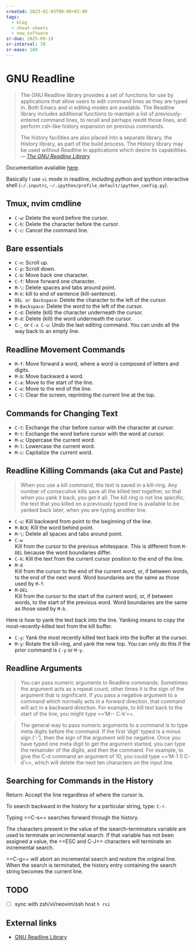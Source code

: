 ```yaml
---
created: 2023-02-03T00:00+03:00
tags:
  - blog
  - cheat-sheets
  - now_software
sr-due: 2025-09-18
sr-interval: 70
sr-ease: 188
---
```


# GNU Readline

> The GNU Readline library provides a set of functions for use by applications that allow users to edit command lines as they are typed in. Both Emacs and vi editing modes are available. The Readline library includes additional functions to maintain a list of previously-entered command lines, to recall and perhaps reedit those lines, and perform csh-like history expansion on previous commands.
>
> The history facilities are also placed into a separate library, the History library, as part of the build process. The History library may be used without Readline in applications which desire its capabilities.\
> — <cite>[The GNU Readline Library](https://tiswww.case.edu/php/chet/readline/rltop.html)</cite>

Documentation available [here](https://tiswww.case.edu/php/chet/readline/readline.html).

Basically I use `vi` mode in readline, including python and ipython interactive shell (`~/.inputrc`, `~/.ipython/profile_default/ipython_config.py`).

## Tmux, nvim cmdline

- `C-w`:<wbr class="f"> Delete the word before the cursor. 
- `C-h`:<wbr class="f"> Delete the character before the cursor. 
- `C-c`:<wbr class="f"> Cancel the command line.

## Bare essentials

- `C-n`:<wbr class="f"> Scroll up.
- `C-p`:<wbr class="f"> Scroll down.
- `C-b`:<wbr class="f"> Move back one character.
- `C-f`:<wbr class="f"> Move forward one character.
- `M-\`:<wbr class="f"> Delete spaces and tabs around point.
- `M-k`:<wbr class="f"> kill to end of sentence (kill-sentence).
- `DEL or Backspace`:<wbr class="f"> Delete the character to the left of the cursor.
- `M-Backspace`:<wbr class="f"> Delete the word to the left of the cursor.
- `C-d`:<wbr class="f"> Delete (kill) the character underneath the cursor.
- `M-d`:<wbr class="f"> Delete (kill) the word underneath the cursor.
- `C-_` or `C-x C-u`:<wbr class="f"> Undo the last editing command. You can undo all the way back to an empty line.

## Readline Movement Commands

- `M-f`:<wbr class="f"> Move forward a word, where a word is composed of letters and digits.
- `M-b`:<wbr class="f"> Move backward a word.
- `C-a`:<wbr class="f"> Move to the start of the line.
- `C-e`:<wbr class="f"> Move to the end of the line.
- `C-l`:<wbr class="f"> Clear the screen, reprinting the current line at the top.

## Commands for Changing Text

- `C-t`:<wbr class="f"> Exchange the char before cursor with the character at cursor.
- `M-t`:<wbr class="f"> Exchange the word before cursor with the word at cursor.
- `M-u`:<wbr class="f"> Uppercase the current word.
- `M-l`:<wbr class="f"> Lowercase the current word.
- `M-c`:<wbr class="f"> Capitalize the current word.

## Readline Killing Commands (aka Cut and Paste)

> When you use a kill command, the text is saved in a kill-ring. Any number of consecutive kills save all the killed text together, so that when you yank it back, you get it all. The kill ring is not line specific; the text that you killed on a previously typed line is available to be yanked back later, when you are typing another line.

- `C-u`:<wbr class="f"> Kill backward from point to the beginning of the line.
- `M-BCK`:<wbr class="f"> Kill the word behind point.
- `M-\`:<wbr class="f"> Delete all spaces and tabs around point.
- `C-w`
  <br class="f">
  Kill from the cursor to the previous whitespace. This is different from `M-DEL` because the word boundaries differ.
- `C-k`:<wbr class="f"> Kill the text from the current cursor position to the end of the line.
- `M-d`
  <br class="f">
  Kill from the cursor to the end of the current word, or, if between words, to the end of the next word. Word boundaries are the same as those used by `M-f`.
- `M-DEL`
  <br class="f">
  Kill from the cursor to the start of the current word, or, if between words, to the start of the previous word. Word boundaries are the same as those used by `M-b`.

Here is how to yank the text back into the line. Yanking means to copy the most-recently-killed text from the kill buffer.

- `C-y`:<wbr class="f"> Yank the most recently killed text back into the buffer at the cursor.
- `M-y`:<wbr class="f"> Rotate the kill-ring, and yank the new top. You can only do this if the prior command is `C-y` or `M-y`.

## Readline Arguments

> You can pass numeric arguments to Readline commands. Sometimes the argument acts as a repeat count, other times it is the sign of the argument that is significant. If you pass a negative argument to a command which normally acts in a forward direction, that command will act in a backward direction. For example, to kill text back to the start of the line, you might type ==‘M-- C-k’==.

> The general way to pass numeric arguments to a command is to type meta digits before the command. If the first ‘digit’ typed is a minus sign (‘-’), then the sign of the argument will be negative. Once you have typed one meta digit to get the argument started, you can type the remainder of the digits, and then the command. For example, to give the C-d command an argument of 10, you could type ==‘M-1 0 C-d’==, which will delete the next ten characters on the input line.

## Searching for Commands in the History

Return:<wbr class="f"> Accept the line regardless of where the cursor is.

To search backward in the history for a particular string, type:<wbr class="f">
`C-r`.

Typing ==C-s== searches forward through the history.

The characters present in the value of the isearch-terminators variable are used to terminate an incremental search. If that variable has not been assigned a value, the ==ESC and C-J== characters will terminate an incremental search.

==C-g== will abort an incremental search and restore the original line. When the search is terminated, the history entry containing the search string becomes the current line.

## TODO

- [ ] sync with zsh/vi/neovim/ssh host `h rsi`

## External links

- [GNU Readline Library](https://tiswww.case.edu/php/chet/readline/readline.html)
